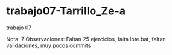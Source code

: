 # trabajo07-Tarrillo_Ze-a
trabajo 07

Nota: 7
Observaciones: Faltan 25 ejercicios, falta lote.bat, faltan validaciones, muy pocos commits